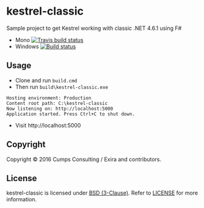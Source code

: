 # kestrel-classic 

Sample project to get Kestrel working with classic .NET 4.6.1 using F#

 * Mono [![Travis build status](https://travis-ci.org/CumpsD/kestrel-classic.png)](https://travis-ci.org/CumpsD/kestrel-classic)
 * Windows [![Build status](https://ci.appveyor.com/api/projects/status/5pkt55afbmu7i744/branch/master?svg=true)](https://ci.appveyor.com/project/CumpsD/kestrel-classic/branch/master)

## Usage

* Clone and run `build.cmd`
* Then run `build\kestrel-classic.exe`

```
Hosting environment: Production
Content root path: C:\kestrel-classic
Now listening on: http://localhost:5000
Application started. Press Ctrl+C to shut down.
```

 * Visit http://localhost:5000

## Copyright

Copyright © 2016 Cumps Consulting / Exira and contributors.

## License

kestrel-classic is licensed under [BSD (3-Clause)](http://choosealicense.com/licenses/bsd-3-clause/ "Read more about the BSD (3-Clause) License"). Refer to [LICENSE](https://github.com/cumpsd/kestrel-classic/blob/master/LICENSE) for more information.
